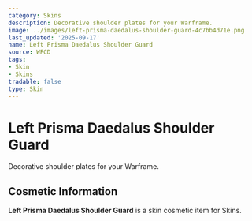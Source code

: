 ```yaml
---
category: Skins
description: Decorative shoulder plates for your Warframe.
image: ../images/left-prisma-daedalus-shoulder-guard-4c7bb4d71e.png
last_updated: '2025-09-17'
name: Left Prisma Daedalus Shoulder Guard
source: WFCD
tags:
- Skin
- Skins
tradable: false
type: Skin
---
```


# Left Prisma Daedalus Shoulder Guard

Decorative shoulder plates for your Warframe.

## Cosmetic Information

**Left Prisma Daedalus Shoulder Guard** is a skin cosmetic item for Skins.


